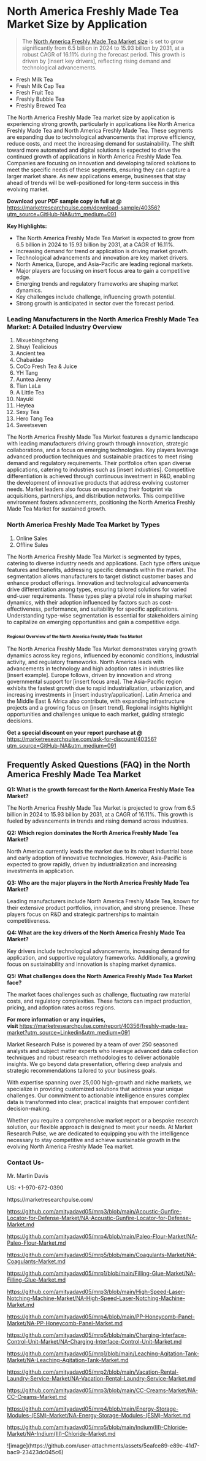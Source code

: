 <h1>North America Freshly Made Tea Market&nbsp;Size by Application</h1><blockquote><p>The <a href="https://marketresearchpulse.com/download-sample/40356?utm_source=GitHub-NA&amp;utm_medium=091">North America Freshly Made Tea Market size</a> is set to grow significantly from 6.5 billion in 2024 to 15.93 billion by 2031, at a robust CAGR of 16.11% during the forecast period. This growth is driven by [insert key drivers], reflecting rising demand and technological advancements.</p></blockquote><ul><li>Fresh Milk Tea<li> Fresh Milk Cap Tea<li> Fresh Fruit Tea<li> Freshly Bubble Tea<li> Freshly Brewed Tea</li></ul><p>The North America Freshly Made Tea market size by application is experiencing strong growth, particularly in applications like North America Freshly Made Tea and North America Freshly Made Tea. These segments are expanding due to technological advancements that improve efficiency, reduce costs, and meet the increasing demand for sustainability. The shift toward more automated and digital solutions is expected to drive the continued growth of applications in North America Freshly Made Tea. Companies are focusing on innovation and developing tailored solutions to meet the specific needs of these segments, ensuring they can capture a larger market share. As new applications emerge, businesses that stay ahead of trends will be well-positioned for long-term success in this evolving market.</p><p><strong>Download your PDF sample copy in full at @ </strong><a href="https://marketresearchpulse.com/download-sample/40356?utm_source=GitHub-NA&amp;utm_medium=091">https://marketresearchpulse.com/download-sample/40356?utm_source=GitHub-NA&amp;utm_medium=091</a></p><p><strong>Key Highlights: </strong></p><ul><li>The North America Freshly Made Tea Market is expected to grow from 6.5 billion in 2024 to 15.93 billion by 2031, at a CAGR of 16.11%.</li><li>Increasing demand for trend or application is driving market growth.</li><li>Technological advancements and innovation are key market drivers.</li><li>North America, Europe, and Asia-Pacific are leading regional markets.</li><li>Major players are focusing on insert focus area to gain a competitive edge.</li><li>Emerging trends and regulatory frameworks are shaping market dynamics.</li><li>Key challenges include challenge, influencing growth potential.</li><li>Strong growth is anticipated in sector over the forecast period.</li></ul><h3>Leading Manufacturers in the North America Freshly Made Tea Market: A Detailed Industry Overview</h3><ol><li>Mixuebingcheng</li><li>Shuyi Tealicious</li><li>Ancient tea</li><li>Chabaidao</li><li>CoCo Fresh Tea & Juice</li><li>YH Tang</li><li>Auntea Jenny</li><li>Tian LaLa</li><li>A Little Tea</li><li>Nayuki</li><li>Heytea</li><li>Sexy Tea</li><li>Hero Tang Tea</li><li>Sweetseven</li></ol><div class="flex max-w-full flex-col flex-grow"><div class="min-h-8 text-message flex w-full flex-col items-end gap-2 whitespace-normal break-words [.text-message+&amp;]:mt-5" dir="auto" data-message-author-role="assistant" data-message-id="fd8432e4-4910-450d-b182-61b7bfb0a01f" data-message-model-slug="gpt-4o"><div class="flex w-full flex-col gap-1 empty:hidden first:pt-[3px]"><div class="markdown prose w-full break-words dark:prose-invert light"><p>The North America Freshly Made Tea Market features a dynamic landscape with leading manufacturers driving growth through innovation, strategic collaborations, and a focus on emerging technologies. Key players leverage advanced production techniques and sustainable practices to meet rising demand and regulatory requirements. Their portfolios often span diverse applications, catering to industries such as [insert industries]. Competitive differentiation is achieved through continuous investment in R&amp;D, enabling the development of innovative products that address evolving customer needs. Market leaders also focus on expanding their footprint via acquisitions, partnerships, and distribution networks. This competitive environment fosters advancements, positioning the North America Freshly Made Tea Market for sustained growth.</p></div></div></div></div><h3>North America Freshly Made Tea Market by Types</h3><ol><li>Online Sales<li> Offline Sales</li></ol><div class="flex max-w-full flex-col flex-grow"><div class="min-h-8 text-message flex w-full flex-col items-end gap-2 whitespace-normal break-words [.text-message+&amp;]:mt-5" dir="auto" data-message-author-role="assistant" data-message-id="084470be-0bb7-4664-bddf-5156b4f41249" data-message-model-slug="gpt-4o-mini"><div class="flex w-full flex-col gap-1 empty:hidden first:pt-[3px]"><div class="markdown prose w-full break-words dark:prose-invert light"><p>The North America Freshly Made Tea Market is segmented by types, catering to diverse industry needs and applications. Each type offers unique features and benefits, addressing specific demands within the market. The segmentation allows manufacturers to target distinct customer bases and enhance product offerings. Innovation and technological advancements drive differentiation among types, ensuring tailored solutions for varied end-user requirements. These types play a pivotal role in shaping market dynamics, with their adoption influenced by factors such as cost-effectiveness, performance, and suitability for specific applications. Understanding type-wise segmentation is essential for stakeholders aiming to capitalize on emerging opportunities and gain a competitive edge.</p></div></div></div></div><h3><span style="font-size: 11px;">Regional Overview of the North America Freshly Made Tea Market</span></h3><div class="flex max-w-full flex-col flex-grow"><div class="min-h-8 text-message flex w-full flex-col items-end gap-2 whitespace-normal break-words [.text-message+&amp;]:mt-5" dir="auto" data-message-author-role="assistant" data-message-id="e9038762-ce64-4e30-91c9-9bd413514231" data-message-model-slug="gpt-4o-mini"><div class="flex w-full flex-col gap-1 empty:hidden first:pt-[3px]"><div class="markdown prose w-full break-words dark:prose-invert light"><p>The North America Freshly Made Tea Market demonstrates varying growth dynamics across key regions, influenced by economic conditions, industrial activity, and regulatory frameworks. North America leads with advancements in technology and high adoption rates in industries like [insert example]. Europe follows, driven by innovation and strong governmental support for [insert focus area]. The Asia-Pacific region exhibits the fastest growth due to rapid industrialization, urbanization, and increasing investments in [insert industry/application]. Latin America and the Middle East &amp; Africa also contribute, with expanding infrastructure projects and a growing focus on [insert trend]. Regional insights highlight opportunities and challenges unique to each market, guiding strategic decisions.</p></div></div></div></div><p><strong>Get a special discount on your report purchase at @ </strong><a href="https://marketresearchpulse.com/ask-for-discount/40356?utm_source=GitHub-NA&amp;utm_medium=091">https://marketresearchpulse.com/ask-for-discount/40356?utm_source=GitHub-NA&amp;utm_medium=091</a></p><h2>Frequently Asked Questions (FAQ) in the North America Freshly Made Tea Market</h2><p><strong>Q1: What is the growth forecast for the North America Freshly Made Tea Market?</strong></p><p>The North America Freshly Made Tea Market is projected to grow from 6.5 billion in 2024 to 15.93 billion by 2031, at a CAGR of 16.11%. This growth is fueled by advancements in trends and rising demand across industries.</p><p><strong>Q2: Which region dominates the North America Freshly Made Tea Market?</strong></p><p>North America currently leads the market due to its robust industrial base and early adoption of innovative technologies. However, Asia-Pacific is expected to grow rapidly, driven by industrialization and increasing investments in application.</p><p><strong>Q3: Who are the major players in the North America Freshly Made Tea Market?</strong></p><p>Leading manufacturers include North America Freshly Made Tea, known for their extensive product portfolios, innovation, and strong presence. These players focus on R&amp;D and strategic partnerships to maintain competitiveness.</p><p><strong>Q4: What are the key drivers of the North America Freshly Made Tea Market?</strong></p><p>Key drivers include technological advancements, increasing demand for application, and supportive regulatory frameworks. Additionally, a growing focus on sustainability and innovation is shaping market dynamics.</p><p><strong>Q5: What challenges does the North America Freshly Made Tea Market face?</strong></p><p>The market faces challenges such as challenge, fluctuating raw material costs, and regulatory complexities. These factors can impact production, pricing, and adoption rates across regions.</p><p><strong>For more information or any inquiries, visit&nbsp;</strong><a href="https://marketresearchpulse.com/report/40356/freshly-made-tea-market?utm_source=Linkedin&utm_medium=091">https://marketresearchpulse.com/report/40356/freshly-made-tea-market?utm_source=Linkedin&utm_medium=091</a></p><p>Market Research Pulse is powered by a team of over 250 seasoned analysts and subject matter experts who leverage advanced data collection techniques and robust research methodologies to deliver actionable insights. We go beyond data presentation, offering deep analysis and strategic recommendations tailored to your business goals.</p><p>With expertise spanning over 25,000 high-growth and niche markets, we specialize in providing customized solutions that address your unique challenges. Our commitment to actionable intelligence ensures complex data is transformed into clear, practical insights that empower confident decision-making.</p><p>Whether you require a comprehensive market report or a bespoke research solution, our flexible approach is designed to meet your needs. At Market Research Pulse, we are dedicated to equipping you with the intelligence necessary to stay competitive and achieve sustainable growth in the evolving North America Freshly Made Tea market.</p><h3><strong>Contact Us-</strong></h3><p>Mr. Martin Davis</p><p>US: +1-970-672-0390</p><p>https://marketresearchpulse.com/</p><p><a href="https://github.com/amityadavd05/mrp3/blob/main/Acoustic-Gunfire-Locator-for-Defense-Market/NA-Acoustic-Gunfire-Locator-for-Defense-Market.md">https://github.com/amityadavd05/mrp3/blob/main/Acoustic-Gunfire-Locator-for-Defense-Market/NA-Acoustic-Gunfire-Locator-for-Defense-Market.md</a></p><p><a href="https://github.com/amityadavd05/mrp4/blob/main/Paleo-Flour-Market/NA-Paleo-Flour-Market.md">https://github.com/amityadavd05/mrp4/blob/main/Paleo-Flour-Market/NA-Paleo-Flour-Market.md</a></p><p><a href="https://github.com/amityadavd05/mrp5/blob/main/Coagulants-Market/NA-Coagulants-Market.md">https://github.com/amityadavd05/mrp5/blob/main/Coagulants-Market/NA-Coagulants-Market.md</a></p><p><a href="https://github.com/amityadavd05/mrp1/blob/main/Filling-Glue-Market/NA-Filling-Glue-Market.md">https://github.com/amityadavd05/mrp1/blob/main/Filling-Glue-Market/NA-Filling-Glue-Market.md</a></p><p><a href="https://github.com/amityadavd05/mrp3/blob/main/High-Speed-Laser-Notching-Machine-Market/NA-High-Speed-Laser-Notching-Machine-Market.md">https://github.com/amityadavd05/mrp3/blob/main/High-Speed-Laser-Notching-Machine-Market/NA-High-Speed-Laser-Notching-Machine-Market.md</a></p><p><a href="https://github.com/amityadavd05/mrp4/blob/main/PP-Honeycomb-Panel-Market/NA-PP-Honeycomb-Panel-Market.md">https://github.com/amityadavd05/mrp4/blob/main/PP-Honeycomb-Panel-Market/NA-PP-Honeycomb-Panel-Market.md</a></p><p><a href="https://github.com/amityadavd05/mrp5/blob/main/Charging-Interface-Control-Unit-Market/NA-Charging-Interface-Control-Unit-Market.md">https://github.com/amityadavd05/mrp5/blob/main/Charging-Interface-Control-Unit-Market/NA-Charging-Interface-Control-Unit-Market.md</a></p><p><a href="https://github.com/amityadavd05/mrp1/blob/main/Leaching-Agitation-Tank-Market/NA-Leaching-Agitation-Tank-Market.md">https://github.com/amityadavd05/mrp1/blob/main/Leaching-Agitation-Tank-Market/NA-Leaching-Agitation-Tank-Market.md</a></p><p><a href="https://github.com/amityadavd05/mrp2/blob/main/Vacation-Rental-Laundry-Service-Market/NA-Vacation-Rental-Laundry-Service-Market.md">https://github.com/amityadavd05/mrp2/blob/main/Vacation-Rental-Laundry-Service-Market/NA-Vacation-Rental-Laundry-Service-Market.md</a></p><p><a href="https://github.com/amityadavd05/mrp3/blob/main/CC-Creams-Market/NA-CC-Creams-Market.md">https://github.com/amityadavd05/mrp3/blob/main/CC-Creams-Market/NA-CC-Creams-Market.md</a></p><p><a href="https://github.com/amityadavd05/mrp4/blob/main/Energy-Storage-Modules-(ESM)-Market/NA-Energy-Storage-Modules-(ESM)-Market.md">https://github.com/amityadavd05/mrp4/blob/main/Energy-Storage-Modules-(ESM)-Market/NA-Energy-Storage-Modules-(ESM)-Market.md</a></p><p><a href="https://github.com/amityadavd05/mrp5/blob/main/Indium(III)-Chloride-Market/NA-Indium(III)-Chloride-Market.md">https://github.com/amityadavd05/mrp5/blob/main/Indium(III)-Chloride-Market/NA-Indium(III)-Chloride-Market.md</a></p>
![image](https://github.com/user-attachments/assets/5eafce89-e89c-41d7-bac9-23423dc045c6)
